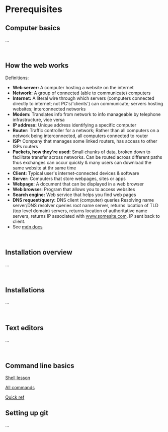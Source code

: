 # Prerequisites

## Computer basics
...

</br>

## How the web works
Definitions: 
- **Web server:** A computer hosting a website on the internet
- **Network:** A group of connected (able to communicate) computers
- **Internet:** A literal wire through which servers (computers connected directly to internet; not PC's/'clients') can communicate; servers hosting websites; interconnected networks
- **Modem:** Translates info from network to info manageable by telephone infrastructure, vice versa 
- **IP address:** Unique address identifying a specific computer
- **Router:** Traffic controller for a network; Rather than all computers on a network being interconnected, all computers connected to router
- **ISP:** Company that manages some linked routers, has access to other ISPs routers
- **Packets, how they're used:** Small chunks of data, broken down to facilitate transfer across networks. Can be routed across different paths thus exchanges can occur quickly & many users can download the same website at thr same time
- **Client:** Typical user's internet-connected devices & software
- **Server:** Computers that store webpages, sites or apps
- **Webpage:** A document that can be displayed in a web browser
- **Web browser:** Program that allows you to access websites
- **Search engine:** Web service that helps you find web pages
- **DNS request/query:** DNS client (computer) queries Resolving name server/DNS resolver queries root name server, returns location of TLD (top level domain) servers, returns location of authoritative name servers, returns IP associated with www.somesite.com. IP sent back to client.
- See [mdn docs](https://developer.mozilla.org/en-US/docs/Learn/Common_questions/Web_mechanics/How_does_the_Internet_work)

</br>

## Installation overview
...

</br>

## Installations
...

</br>

## Text editors
...

</br>

## Command line basics
[Shell lesson](https://swcarpentry.github.io/shell-novice/)

[All commands](https://ss64.com/bash/)

[Quick ref](https://files.fosswire.com/2007/08/fwunixref.pdf)

## Setting up git
...